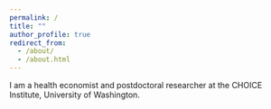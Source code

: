 ```yaml
---
permalink: /
title: ""
author_profile: true
redirect_from: 
  - /about/
  - /about.html
---
```

I am a health economist and postdoctoral researcher at the CHOICE Institute, University of Washington.
